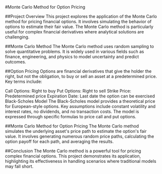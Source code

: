 #Monte Carlo Method for Option Pricing

##Project Overview
This project explores the application of the Monte Carlo method for pricing financial options. It involves simulating the behavior of options to estimate their fair value. The Monte Carlo method is particularly useful for complex financial derivatives where analytical solutions are challenging.

##Monte Carlo Method
The Monte Carlo method uses random sampling to solve quantitative problems. It is widely used in various fields such as finance, engineering, and physics to model uncertainty and predict outcomes.

##Option Pricing
Options are financial derivatives that give the holder the right, but not the obligation, to buy or sell an asset at a predetermined price. Key terms include:

Call Options: Right to buy
Put Options: Right to sell
Strike Price: Predetermined price
Expiration Date: Last date the option can be exercised
Black-Scholes Model
The Black-Scholes model provides a theoretical price for European-style options. Key assumptions include constant volatility and interest rates, no dividends, and no transaction costs. The model is expressed through specific formulas to price call and put options.

##Monte Carlo Method for Option Pricing
The Monte Carlo method simulates the underlying asset's price path to estimate the option's fair value. It involves generating numerous random price paths, calculating the option payoff for each path, and averaging the results.

##Conclusion
The Monte Carlo method is a powerful tool for pricing complex financial options. This project demonstrates its application, highlighting its effectiveness in handling scenarios where traditional models may fall short.


